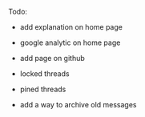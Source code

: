Todo:

- add explanation on home page
- google analytic on home page
- add page on github

- locked threads
- pined threads
- add a way to archive old messages
